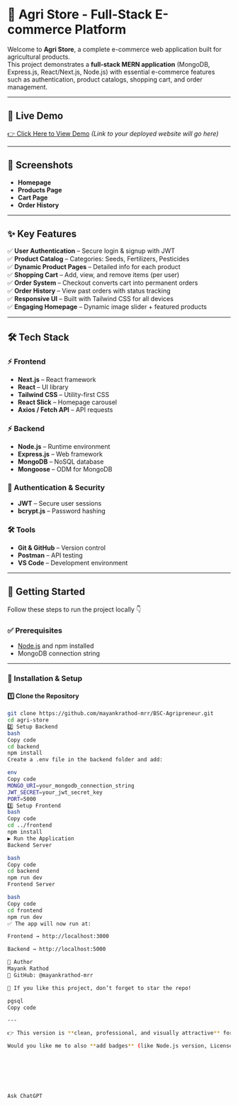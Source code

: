 # 🌱 Agri Store - Full-Stack E-commerce Platform

Welcome to **Agri Store**, a complete e-commerce web application built for agricultural products.  
This project demonstrates a **full-stack MERN application** (MongoDB, Express.js, React/Next.js, Node.js) with essential e-commerce features such as authentication, product catalogs, shopping cart, and order management.

---

## 🔗 Live Demo  
[👉 Click Here to View Demo](#) *(Link to your deployed website will go here)*  

---

## 📸 Screenshots  
- **Homepage**  
- **Products Page**  
- **Cart Page**  
- **Order History**  

---

## ✨ Key Features
✅ **User Authentication** – Secure login & signup with JWT  
✅ **Product Catalog** – Categories: Seeds, Fertilizers, Pesticides  
✅ **Dynamic Product Pages** – Detailed info for each product  
✅ **Shopping Cart** – Add, view, and remove items (per user)  
✅ **Order System** – Checkout converts cart into permanent orders  
✅ **Order History** – View past orders with status tracking  
✅ **Responsive UI** – Built with Tailwind CSS for all devices  
✅ **Engaging Homepage** – Dynamic image slider + featured products  

---

## 🛠️ Tech Stack  

### ⚡ Frontend
- **Next.js** – React framework  
- **React** – UI library  
- **Tailwind CSS** – Utility-first CSS  
- **React Slick** – Homepage carousel  
- **Axios / Fetch API** – API requests  

### ⚡ Backend
- **Node.js** – Runtime environment  
- **Express.js** – Web framework  
- **MongoDB** – NoSQL database  
- **Mongoose** – ODM for MongoDB  

### 🔐 Authentication & Security
- **JWT** – Secure user sessions  
- **bcrypt.js** – Password hashing  

### 🛠️ Tools
- **Git & GitHub** – Version control  
- **Postman** – API testing  
- **VS Code** – Development environment  

---

## 🚀 Getting Started  

Follow these steps to run the project locally 👇  

### ✅ Prerequisites  
- [Node.js](https://nodejs.org/) and npm installed  
- MongoDB connection string  

---

### 🔧 Installation & Setup  

#### 1️⃣ Clone the Repository
```bash
git clone https://github.com/mayankrathod-mrr/BSC-Agripreneur.git
cd agri-store
2️⃣ Setup Backend
bash
Copy code
cd backend
npm install
Create a .env file in the backend folder and add:

env
Copy code
MONGO_URI=your_mongodb_connection_string
JWT_SECRET=your_jwt_secret_key
PORT=5000
3️⃣ Setup Frontend
bash
Copy code
cd ../frontend
npm install
▶️ Run the Application
Backend Server

bash
Copy code
cd backend
npm run dev
Frontend Server

bash
Copy code
cd frontend
npm run dev
✅ The app will now run at:

Frontend → http://localhost:3000

Backend → http://localhost:5000

👤 Author
Mayank Rathod
🔗 GitHub: @mayankrathod-mrr

🌟 If you like this project, don’t forget to star the repo!

pgsql
Copy code

---

👉 This version is **clean, professional, and visually attractive** for GitHub. It uses **icons, highlights, and sections** to make the README engaging.  

Would you like me to also **add badges** (like Node.js version, License, Build Status, etc.) at the top to make it look even more professional?







Ask ChatGPT

